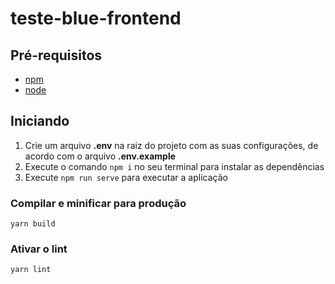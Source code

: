 # teste-blue-frontend

## Pré-requisitos

- [npm](https://www.npmjs.com/get-npm)
- [node](https://nodejs.org/pt-br/download/)

## Iniciando

1. Crie um arquivo **.env** na raiz do projeto com as suas configurações, de acordo com o arquivo **.env.example**
2. Execute o comando `npm i` no seu terminal para instalar as dependências
3. Execute `npm run serve` para executar a aplicação

### Compilar e minificar para produção

```
yarn build
```

### Ativar o lint

```
yarn lint
```
